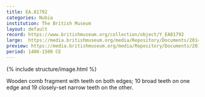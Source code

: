 ```yaml
---
title: EA.81792
categories: Nubia
institution: The British Museum
layout: default
record: https://www.britishmuseum.org/collection/object/Y_EA81792
large:  https://media.britishmuseum.org/media/Repository/Documents/2014_11/5_12/8bced674_3ee9_4eee_b321_a3da00c63b7e/mid_01195959_001.jpg
preview: https://media.britishmuseum.org/media/Repository/Documents/2014_11/5_12/8bced674_3ee9_4eee_b321_a3da00c63b7e/small_01195959_001.jpg
period: 1400-1500 CE
---
```

{% include structure/image.html %}

Wooden comb fragment with teeth on both edges; 10 broad teeth on one edge and 19 closely-set narrow teeth on the other.
